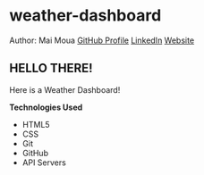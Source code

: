 # weather-dashboard


Author: Mai Moua 
[GitHub Profile](https://github.com/SkyWalkerMM26)
[LinkedIn](https://www.linkedin.com/in/mai-moua-69a50517a/)
[Website]()

## HELLO THERE! 

Here is a Weather Dashboard!


**Technologies Used** 
* HTML5
* CSS
* Git
* GitHub
* API Servers